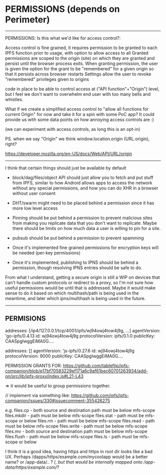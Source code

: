 # PERMISSIONS (depends on Perimeter)


--------------------

PERMISSIONS:
Is this what we'd like for access control?:

Access control is fine grained, it requires permission to be granted to each IPFS function prior to usage, with option to allow access to all
Granted permissions are scoped to the origin (site) on which they are granted and persist until the browser process exits. When granting permission, the user is given the option for the grant to be "remembered" for a given origin so that it persists across browser restarts
Settings allow the user to revoke "remembered" privileges given to origins

 code in place to be able to control access at ("API function"+"Origin") level, but I feel we don't want to overwhelm end user with too many bells and whistles.

What if we create a simplified access control to "allow all functions for current Origin" for now and take it for a spin with some PoC app?
It could provide us with some data points on how annoying access controls are :)

(we can experiment with access controls, as long this is an opt-in)

PS. when we say "Origin" we think window.location.origin (URL.origin), right?

https://developer.mozilla.org/en-US/docs/Web/API/URL/origin

--------------------

I think that certain things should just be available by default

* block/dag/files/object API should just allow you to fetch and put stuff from IPFS, similar to how Android allows apps to access the network without any special permissions, and how you can do XHR in a browser without user consent

* DHT/swarm might need to be placed behind a permission since it has more low level access

* Pinning should be put behind a permission to prevent malicious sites from making you replicate data that you don't want to replicate. Maybe there should be limits on how much data a user is willing to pin for a site.

* pubsub should be put behind a permission to prevent spamming

* Once it's implemented fine grained permissions for encryption keys will be needed (per-key permissions)

* Once it's implemented, publishing to IPNS should be behind a permission, though resolving IPNS entries should be safe to do.

From what I understand, getting a secure origin is still a WIP on devices that can't handle custom protocols or redirect to a proxy, so I'm not sure how useful permissions would be until that is addressed.
Maybe it would make sense to do it based on which multihash/path is being used in the meantime, and later which ipns/multihash is being used in the future.




-------------------------
PERMISIONS
-------------------------
addresses: [/ip4/127.0.0.1/tcp/4001/ipfs/wj94owj4tow4j9g, ...]
agentVersion: 'go-ipfs/0.4.13
id: wj94owj4tow4j9g
protocolVersion: ipfs/0.1.0
publicKey: CAASpgIwggEiMA0G....

addresses: []
agentVersion: 'js-ipfs/0.27.6
id: wj94owj4tow4j9g
protocolVersion: 9000
publicKey: CAASpgIwggEiMA0G....

PERMISSION GRANTS FOR:
https://github.com/tableflip/ipfs-companion/blob/e17bf70583229ef171a6c9af61bec60701263934/add-on/src/lib/ipfs-proxy/index.js#L21-L43

=>  it would be useful to group permissions together.

// implement via something like:
https://github.com/ipfs/ipfs-companion/issues/330#issuecomment-355426275

e.g.
files.cp - both source and destination path must be below mfs-scope
files.mkdir - path must be below mfs-scope
files.stat - path must be mfs-scope or below
files.rm - path must be below mfs-scope
files.read - path must be below mfs-scope
files.write - path must be below mfs-scope
files.mv - both source and destination path must be below mfs-scope
files.flush - path must be below mfs-scope
files.ls - path must be mfs-scope or below

I think it is a good idea, having https and https in root dir looks like a bad UX.
Perhaps /dapps/https/example.com/mycoolapp would be a better name? or /app-data/.. ?
/*, but that would be internally mapped onto /app-data/https/example.com/*?




